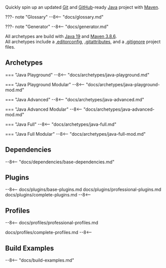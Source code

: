 Quickly spin up an updated [Git][6] and [GitHub][5]-ready [Java][0] project with [Maven][1].

???- note "Glossary"
    --8<-- "docs/glossary.md"

???- note "Generator"
    --8<-- "docs/generator.md"

All archetypes are build with [Java 19][0] and [Maven 3.8.6][1].</br>
All archetypes include a [.editorconfig][2], [.gitattributes][3], and a [.gitignore][4] project files.

## Archetypes

=== "Java Playground"
    --8<-- "docs/archetypes/java-playground.md"

=== "Java Playground Modular"
    --8<-- "docs/archetypes/java-playground-mod.md"

=== "Java Advanced"
    --8<-- "docs/archetypes/java-advanced.md"

=== "Java Advanced Modular"
    --8<-- "docs/archetypes/java-advanced-mod.md"

=== "Java Full"
    --8<-- "docs/archetypes/java-full.md"

=== "Java Full Modular"
    --8<-- "docs/archetypes/java-full-mod.md"

## Dependencies

--8<-- "docs/dependencies/base-dependencies.md"

## Plugins

--8<--
docs/plugins/base-plugins.md
docs/plugins/professional-plugins.md
docs/plugins/complete-plugins.md
--8<--

## Profiles

--8<--
docs/profiles/professional-profiles.md

docs/profiles/complete-profiles.md
--8<--

## Build Examples

--8<-- "docs/build-examples.md"

[0]: https://www.oracle.com/java/technologies/downloads/#JDK19
[1]: https://maven.apache.org/docs/3.8.6/release-notes.html
[2]: https://editorconfig.org/
[3]: https://git-scm.com/docs/gitattributes
[4]: https://git-scm.com/docs/gitignore
[5]: https://github.com/
[6]: https://git-scm.com/
